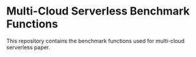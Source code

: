 # Multi-Cloud Serverless Benchmark Functions

This repository contains the benchmark functions used for multi-cloud serverless paper.

